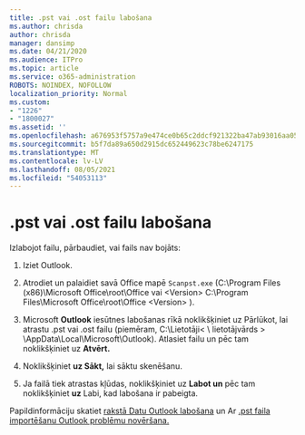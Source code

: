 ```yaml
---
title: .pst vai .ost failu labošana
ms.author: chrisda
author: chrisda
manager: dansimp
ms.date: 04/21/2020
ms.audience: ITPro
ms.topic: article
ms.service: o365-administration
ROBOTS: NOINDEX, NOFOLLOW
localization_priority: Normal
ms.custom:
- "1226"
- "1800027"
ms.assetid: ''
ms.openlocfilehash: a676953f5757a9e474ce0b65c2ddcf921322ba47ab93016aa05f23c8a70d8d24
ms.sourcegitcommit: b5f7da89a650d2915dc652449623c78be6247175
ms.translationtype: MT
ms.contentlocale: lv-LV
ms.lasthandoff: 08/05/2021
ms.locfileid: "54053113"
---
```

# <a name="repair-pst-or-ost-files"></a>.pst vai .ost failu labošana

Izlabojot failu, pārbaudiet, vai fails nav bojāts:

1. Iziet Outlook.

2. Atrodiet un palaidiet savā Office mapē `Scanpst.exe` (C:\Program Files (x86)\Microsoft Office\root\Office vai \<Version\> C:\Program Files\Microsoft Office\root\Office \<Version\> ).

3. Microsoft **Outlook** iesūtnes labošanas rīkā noklikšķiniet uz Pārlūkot, lai atrastu .pst vai .ost failu (piemēram, C:\Lietotāji< \\ lietotājvārds \> \AppData\Local\Microsoft\Outlook). Atlasiet failu un pēc tam noklikšķiniet uz **Atvērt.**

4. Noklikšķiniet **uz Sākt,** lai sāktu skenēšanu.

5. Ja failā tiek atrastas kļūdas, noklikšķiniet uz **Labot un** pēc tam noklikšķiniet **uz** Labi, kad labošana ir pabeigta.

Papildinformāciju skatiet [rakstā Datu Outlook labošana](https://support.office.com/article/25663bc3-11ec-4412-86c4-60458afc5253) un Ar [.pst faila importēšanu Outlook problēmu novēršana.](https://support.office.com/article/2d2e50dc-5c36-4ab2-ab50-f1be733b3d6e)
